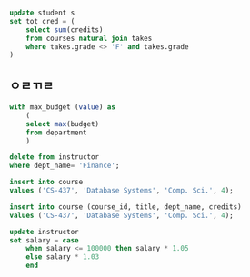 ```sql

```

```sql
update student s
set tot_cred = (
	select sum(credits)
	from courses natural join takes
	where takes.grade <> 'F' and takes.grade 
)
```



















## ㅇㄹㄲㄹ
```sql
with max_budget (value) as
	(
	select max(budget)
	from department
	)
```

```sql
delete from instructor
where dept_name= 'Finance';
```

```sql
insert into course
values ('CS-437', 'Database Systems', 'Comp. Sci.', 4);
```

```sql
insert into course (course_id, title, dept_name, credits)
values ('CS-437', 'Database Systems', 'Comp. Sci.', 4);
```

```sql
update instructor
set salary = case
	when salary <= 100000 then salary * 1.05
	else salary * 1.03
	end
```